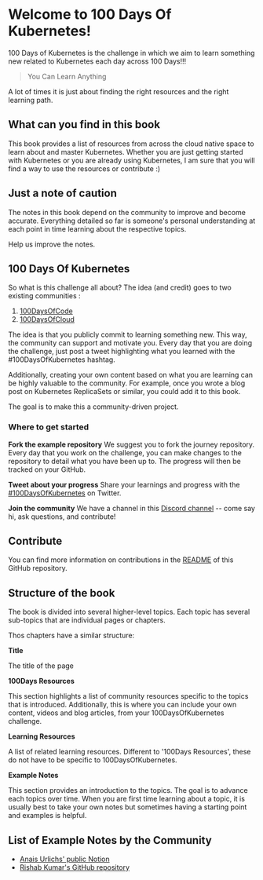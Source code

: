 # Welcome to 100 Days Of Kubernetes!

100 Days of Kubernetes is the challenge in which we aim to learn something new related to Kubernetes each day across 100 Days!!!

> You Can Learn Anything 

A lot of times it is just about finding the right resources and the right learning path. 

## What can you find in this book

This book provides a list of resources from across the cloud native space to learn about and master Kubernetes. Whether you are just getting started with Kubernetes or you are already using Kubernetes, I am sure that you will find a way to use the resources or contribute :)

## Just a note of caution

The notes in this book depend on the community to improve and become accurate. Everything detailed so far is someone's personal understanding at each point in time learning about the respective topics. 

Help us improve the notes. 

## 100 Days Of Kubernetes

So what is this challenge all about? The idea (and credit) goes to two existing communities :
1. [100DaysOfCode](https://www.100daysofcode.com/)
2. [100DaysOfCloud](https://www.100daysofcloud.com/)

The idea is that you publicly commit to learning something new. This way, the community can support and motivate you. Every day that you are doing the challenge, just post a tweet highlighting what you learned with the #100DaysOfKubernetes hashtag. 

Additionally, creating your own content based on what you are learning can be highly valuable to the community. For example, once you wrote a blog post on Kubernetes ReplicaSets or similar, you could add it to this book.  

The goal is to make this a community-driven project.

### Where to get started

**Fork the example repository**
We suggest you to fork the journey repository. Every day that you work on the challenge, you can make changes to the repository to detail what you have been up to.
The progress will then be tracked on your GitHub.

**Tweet about your progress**
Share your learnings and progress with the [#100DaysOfKubernetes](https://twitter.com/search?q=%23100DaysOfKubernetes&src=typed_query&f=live) on Twitter.

**Join the community**
We have a channel in this [Discord channel](https://discord.gg/bs2sy3Ppm7) -- come say hi, ask questions, and contribute!

## Contribute

You can find more information on contributions in the [README](https://github.com/100daysofkubernetes/100DaysOfKubernetes) of this GitHub repository.

## Structure of  the book

The book is divided into several higher-level topics. Each topic has several sub-topics that are individual pages or chapters.

Thos chapters have a similar structure:

**Title**

The title of the page

**100Days Resources**

This section highlights a list of community resources specific to the topics that is introduced.
Additionally, this is where you can include your own content, videos and blog articles, from your 100DaysOfKubernetes challenge.

**Learning Resources**

A list of related learning resources. Different to '100Days Resources', these do not have to be specific to 100DaysOfKubernetes.

**Example Notes**

This section provides an introduction to the topics. The goal is to advance each topics over time. 
When you are first time learning about a topic, it is usually best to take your own notes but sometimes having a starting point and examples is helpful.

## List of Example Notes by the Community

- [Anais Urlichs' public Notion](https://devops.anaisurl.com/kubernetes)
- [Rishab Kumar's GitHub repository](https://github.com/rishabkumar7/LearningKubernetes)